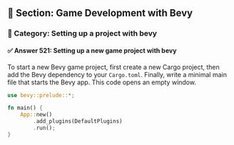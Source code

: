 ## 📘 Section: Game Development with Bevy  
### 🔹 Category: Setting up a project with bevy  
#### ✅ Answer 521: Setting up a new game project with bevy

To start a new Bevy game project, first create a new Cargo project, then add the Bevy dependency to your `Cargo.toml`. Finally, write a minimal main file that starts the Bevy app. This code opens an empty window.

```rust
use bevy::prelude::*;

fn main() {
    App::new()
        .add_plugins(DefaultPlugins)
        .run();
}
```
